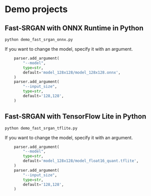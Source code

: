 # Demo projects

## Fast-SRGAN with ONNX Runtime in Python
```
python demo_fast_srgan_onnx.py
```

If you want to change the model, specify it with an argument.
```python
    parser.add_argument(
        "--model",
        type=str,
        default='model_128x128/model_128x128.onnx',
    )
    parser.add_argument(
        "--input_size",
        type=str,
        default='128,128',
    )
```

## Fast-SRGAN with TensorFlow Lite in Python
```
python demo_fast_srgan_tflite.py
```

If you want to change the model, specify it with an argument.
```python
    parser.add_argument(
        "--model",
        type=str,
        default='model_128x128/model_float16_quant.tflite',
    )
    parser.add_argument(
        "--input_size",
        type=str,
        default='128,128',
    )
```



